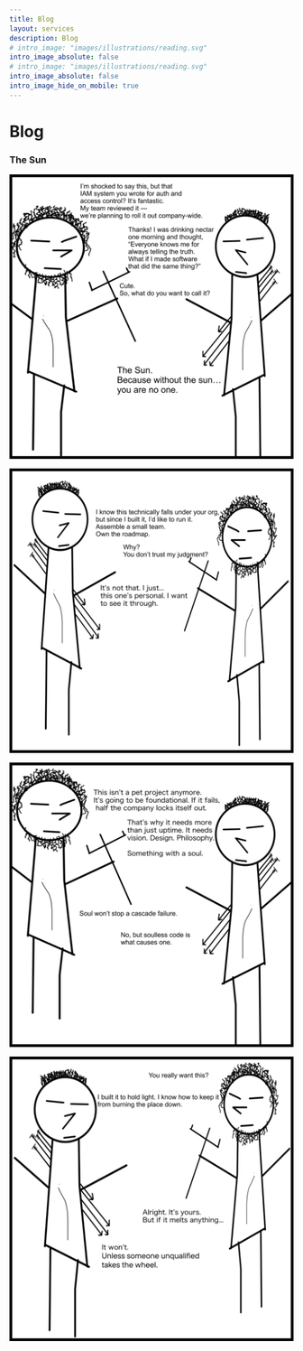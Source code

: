 ```yaml
---
title: Blog
layout: services
description: Blog
# intro_image: "images/illustrations/reading.svg"
intro_image_absolute: false
# intro_image: "images/illustrations/reading.svg"
intro_image_absolute: false
intro_image_hide_on_mobile: true
---
```


# Blog

### The Sun

<span class = 'blog'>
<img class = 'comic' src='/assets/cartoon/017/017-01.jpg'> <br />

<img class = 'comic' src='/assets/cartoon/017/017-02.jpg'>  <br />

<img class = 'comic' src='/assets/cartoon/017/017-03.jpg'> <br />

<img class = 'comic' src='/assets/cartoon/017/017-04.jpg'>  





